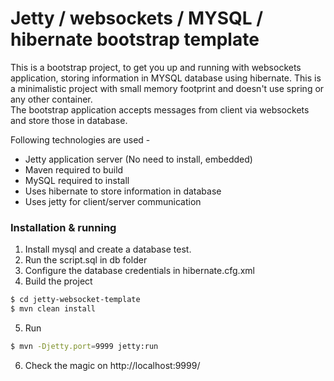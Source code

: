 # Jetty / websockets / MYSQL / hibernate bootstrap template 

This is a bootstrap project, to get you up and running with websockets application, storing information in MYSQL database using hibernate. This is a minimalistic project with small memory footprint and doesn't use spring or any other container.    
The bootstrap application accepts messages from client via websockets and store those in database.   

Following technologies are used - 
  - Jetty application server (No need to install, embedded)
  - Maven required to build
  - MySQL required to install
  - Uses hibernate to store information in database
  - Uses jetty for client/server communication

### Installation & running
1. Install mysql and create a database test. 
2. Run the script.sql in db folder
3. Configure the database credentials in hibernate.cfg.xml
4. Build the project
```sh
$ cd jetty-websocket-template
$ mvn clean install
```
5. Run 
```sh
$ mvn -Djetty.port=9999 jetty:run 
```
6. Check the magic on http://localhost:9999/


